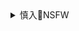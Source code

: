 <details><summary>慎入🔞NSFW</summary>

### まちのおにくやさん「地味尻娘２」(お尻フェチ、地味子)
https://www.gougoujp.com/auc/item/u184063505
![](https://auctions.c.yimg.jp/images.auctions.yahoo.co.jp/image/dr000/auc0402/users/3/3/6/5/ylenya-img840x1200-1518370988mdefgb9577.jpg)
![](https://auctions.c.yimg.jp/images.auctions.yahoo.co.jp/image/dr000/auc0402/users/3/3/6/5/ylenya-img677x971-1518370988bo3zrr9577.jpg)
![](https://auctions.c.yimg.jp/images.auctions.yahoo.co.jp/image/dr000/auc0402/users/3/3/6/5/ylenya-img677x971-1518370988qhhrv89577.jpg)
![](https://auctions.c.yimg.jp/images.auctions.yahoo.co.jp/image/dr000/auc0402/users/3/3/6/5/ylenya-img677x971-1518370988v7rpep9577.jpg)
![](https://auctions.c.yimg.jp/images.auctions.yahoo.co.jp/image/dr000/auc0402/users/3/3/6/5/ylenya-img677x971-1518370989cpvi2f9577.jpg)
<details><summary><b>风险自理Use At Your Own Risk🈲</summary>

Bamboo
`EDBj6ZrXkAElVc1 (2272×2987)`<br>
![](https://pbs.twimg.com/media/EDBj6ZrXkAElVc1?format=jpg&name=orig)

`EUlzYbKVAAMG_Oz (1267×2396)`<br>
![](https://pbs.twimg.com/media/EUlzYbKVAAMG_Oz?format=jpg&name=orig)

`EUlzOdTUEAITbNu (2469×4096)`<br>
![](https://pbs.twimg.com/media/EUlzOdTUEAITbNu?format=jpg&name=orig)

`EUlydklUYAASP7U (1717×2828)`<br>
![](https://pbs.twimg.com/media/EUlydklUYAASP7U?format=jpg&name=orig)

Toroboro
`EUeHHNeVAAQR1ce (1500×2000)`<br>
![](https://pbs.twimg.com/media/EUeHHNeVAAQR1ce?format=jpg&name=orig)

🚺🚹
@fwvz28j0
`EUohQozU0AEvMfT (1536×2048)`<br>
![](https://pbs.twimg.com/media/EUohQozU0AEvMfT?format=jpg&name=orig)

`EUohQozUYAANU-j (1536×2048)`<br>
![](https://pbs.twimg.com/media/EUohQozUYAANU-j?format=jpg&name=orig)

</details>
</details>
